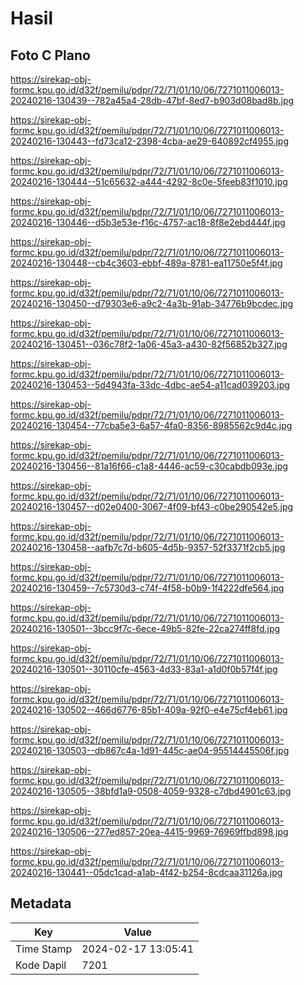 # Hasil

## Foto C Plano

https://sirekap-obj-formc.kpu.go.id/d32f/pemilu/pdpr/72/71/01/10/06/7271011006013-20240216-130439--782a45a4-28db-47bf-8ed7-b903d08bad8b.jpg

https://sirekap-obj-formc.kpu.go.id/d32f/pemilu/pdpr/72/71/01/10/06/7271011006013-20240216-130443--fd73ca12-2398-4cba-ae29-640892cf4955.jpg

https://sirekap-obj-formc.kpu.go.id/d32f/pemilu/pdpr/72/71/01/10/06/7271011006013-20240216-130444--51c65632-a444-4292-8c0e-5feeb83f1010.jpg

https://sirekap-obj-formc.kpu.go.id/d32f/pemilu/pdpr/72/71/01/10/06/7271011006013-20240216-130446--d5b3e53e-f16c-4757-ac18-8f8e2ebd444f.jpg

https://sirekap-obj-formc.kpu.go.id/d32f/pemilu/pdpr/72/71/01/10/06/7271011006013-20240216-130448--cb4c3603-ebbf-489a-8781-ea11750e5f4f.jpg

https://sirekap-obj-formc.kpu.go.id/d32f/pemilu/pdpr/72/71/01/10/06/7271011006013-20240216-130450--d79303e6-a9c2-4a3b-91ab-34776b9bcdec.jpg

https://sirekap-obj-formc.kpu.go.id/d32f/pemilu/pdpr/72/71/01/10/06/7271011006013-20240216-130451--036c78f2-1a06-45a3-a430-82f56852b327.jpg

https://sirekap-obj-formc.kpu.go.id/d32f/pemilu/pdpr/72/71/01/10/06/7271011006013-20240216-130453--5d4943fa-33dc-4dbc-ae54-a11cad039203.jpg

https://sirekap-obj-formc.kpu.go.id/d32f/pemilu/pdpr/72/71/01/10/06/7271011006013-20240216-130454--77cba5e3-6a57-4fa0-8356-8985562c9d4c.jpg

https://sirekap-obj-formc.kpu.go.id/d32f/pemilu/pdpr/72/71/01/10/06/7271011006013-20240216-130456--81a16f66-c1a8-4446-ac59-c30cabdb093e.jpg

https://sirekap-obj-formc.kpu.go.id/d32f/pemilu/pdpr/72/71/01/10/06/7271011006013-20240216-130457--d02e0400-3067-4f09-bf43-c0be290542e5.jpg

https://sirekap-obj-formc.kpu.go.id/d32f/pemilu/pdpr/72/71/01/10/06/7271011006013-20240216-130458--aafb7c7d-b605-4d5b-9357-52f3371f2cb5.jpg

https://sirekap-obj-formc.kpu.go.id/d32f/pemilu/pdpr/72/71/01/10/06/7271011006013-20240216-130459--7c5730d3-c74f-4f58-b0b9-1f4222dfe564.jpg

https://sirekap-obj-formc.kpu.go.id/d32f/pemilu/pdpr/72/71/01/10/06/7271011006013-20240216-130501--3bcc9f7c-6ece-49b5-82fe-22ca274ff8fd.jpg

https://sirekap-obj-formc.kpu.go.id/d32f/pemilu/pdpr/72/71/01/10/06/7271011006013-20240216-130501--30110cfe-4563-4d33-83a1-a1d0f0b57f4f.jpg

https://sirekap-obj-formc.kpu.go.id/d32f/pemilu/pdpr/72/71/01/10/06/7271011006013-20240216-130502--466d6776-85b1-409a-92f0-e4e75cf4eb61.jpg

https://sirekap-obj-formc.kpu.go.id/d32f/pemilu/pdpr/72/71/01/10/06/7271011006013-20240216-130503--db867c4a-1d91-445c-ae04-95514445506f.jpg

https://sirekap-obj-formc.kpu.go.id/d32f/pemilu/pdpr/72/71/01/10/06/7271011006013-20240216-130505--38bfd1a9-0508-4059-9328-c7dbd4901c63.jpg

https://sirekap-obj-formc.kpu.go.id/d32f/pemilu/pdpr/72/71/01/10/06/7271011006013-20240216-130506--277ed857-20ea-4415-9969-76969ffbd898.jpg

https://sirekap-obj-formc.kpu.go.id/d32f/pemilu/pdpr/72/71/01/10/06/7271011006013-20240216-130441--05dc1cad-a1ab-4f42-b254-8cdcaa31126a.jpg


## Metadata

| Key        | Value               |
| ---------- | ------------------- |
| Time Stamp | 2024-02-17 13:05:41 |
| Kode Dapil | 7201                |



